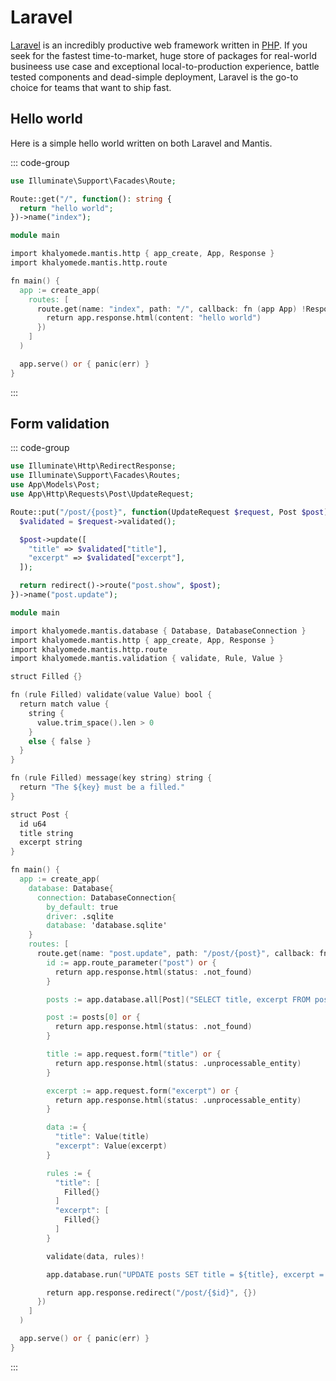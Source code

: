 # Laravel

[Laravel](https://laravel.com/) is an incredibly productive web framework written in [PHP](https://www.php.net/). If you seek for the fastest time-to-market, huge store of packages for real-world busineess use case and exceptional local-to-production experience, battle tested components and dead-simple deployment, Laravel is the go-to choice for teams that want to ship fast.

## Hello world

Here is a simple hello world written on both Laravel and Mantis.

::: code-group

```php [routes/web.php]
use Illuminate\Support\Facades\Route;

Route::get("/", function(): string {
  return "hello world";
})->name("index");
```

```v [main.v]
module main

import khalyomede.mantis.http { app_create, App, Response }
import khalyomede.mantis.http.route

fn main() {
  app := create_app(
    routes: [
      route.get(name: "index", path: "/", callback: fn (app App) !Response {
        return app.response.html(content: "hello world")
      })
    ]
  )

  app.serve() or { panic(err) }
}
```

:::

## Form validation

::: code-group

```php [routes/web.php]
use Illuminate\Http\RedirectResponse;
use Illuminate\Support\Facades\Routes;
use App\Models\Post;
use App\Http\Requests\Post\UpdateRequest;

Route::put("/post/{post}", function(UpdateRequest $request, Post $post): RedirectResponse {
  $validated = $request->validated();

  $post->update([
    "title" => $validated["title"],
    "excerpt" => $validated["excerpt"],
  ]);

  return redirect()->route("post.show", $post);
})->name("post.update");
```

```v [main.v]
module main

import khalyomede.mantis.database { Database, DatabaseConnection }
import khalyomede.mantis.http { app_create, App, Response }
import khalyomede.mantis.http.route
import khalyomede.mantis.validation { validate, Rule, Value }

struct Filled {}

fn (rule Filled) validate(value Value) bool {
  return match value {
    string {
      value.trim_space().len > 0
    }
    else { false }
  }
}

fn (rule Filled) message(key string) string {
  return "The ${key} must be a filled."
}

struct Post {
  id u64
  title string
  excerpt string
}

fn main() {
  app := create_app(
    database: Database{
      connection: DatabaseConnection{
        by_default: true
        driver: .sqlite
        database: 'database.sqlite'
    }
    routes: [
      route.get(name: "post.update", path: "/post/{post}", callback: fn (app App) !Response {
        id := app.route_parameter("post") or {
          return app.response.html(status: .not_found)
        }

        posts := app.database.all[Post]("SELECT title, excerpt FROM posts WHERE id = ${id}")!

        post := posts[0] or {
          return app.response.html(status: .not_found)
        }

        title := app.request.form("title") or {
          return app.response.html(status: .unprocessable_entity)
        }

        excerpt := app.request.form("excerpt") or {
          return app.response.html(status: .unprocessable_entity)
        }

        data := {
          "title": Value(title)
          "excerpt": Value(excerpt)
        }

        rules := {
          "title": [
            Filled{}
          ]
          "excerpt": [
            Filled{}
          ]
        }

        validate(data, rules)!

        app.database.run("UPDATE posts SET title = ${title}, excerpt = ${excerpt} WHERE id = ${id}")!

        return app.response.redirect("/post/{$id}", {})
      })
    ]
  )

  app.serve() or { panic(err) }
}
```

:::

